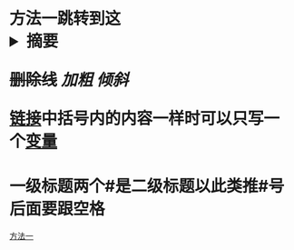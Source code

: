 <h1 id='1'>方法一跳转到这
<details><summary>摘要</summary>
    <details><summary>摘要</summary>
    标签内<br>
    换行



</details>


</details>

~~删除线~~
*加粗*
_倾斜_

[链接][变量]中括号内的内容一样时可以只写一个[变量]



# 一级标题两个#是二级标题以此类推#号后面要跟空格


































[变量]: 链接地址




























[方法一](#1)